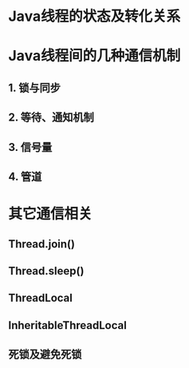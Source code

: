 # Java线程的状态及转化关系

# Java线程间的几种通信机制

## 1. 锁与同步

## 2. 等待、通知机制

## 3. 信号量

## 4. 管道

# 其它通信相关

## Thread.join()

## Thread.sleep()

## ThreadLocal

## InheritableThreadLocal

## 死锁及避免死锁